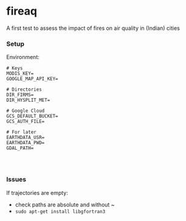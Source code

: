 # fireaq
A first test to assess the impact of fires on air quality in (Indian) cities

### Setup

Environment:
```{bash}
# Keys
MODIS_KEY=
GOOGLE_MAP_API_KEY=

# Directories
DIR_FIRMS=
DIR_HYSPLIT_MET=

# Google Cloud
GCS_DEFAULT_BUCKET=
GCS_AUTH_FILE=

# For later
EARTHDATA_USR=
EARTHDATA_PWD=
GDAL_PATH=




```


### Issues

If trajectories are empty:
- check paths are absolute and without ~
- `sudo apt-get install libgfortran3`


